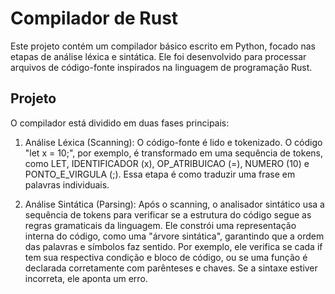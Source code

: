 # Compilador de Rust
Este projeto contém um compilador básico escrito em Python, focado nas etapas de análise léxica e sintática. Ele foi desenvolvido para processar arquivos de código-fonte inspirados na linguagem de programação Rust. 

## Projeto
O compilador está dividido em duas fases principais:

1. Análise Léxica (Scanning): O código-fonte é lido e tokenizado. O código "let x = 10;", por exemplo, é transformado em uma sequência de tokens, como LET, IDENTIFICADOR (x), OP_ATRIBUICAO (=), NUMERO (10) e PONTO_E_VIRGULA (;). Essa etapa é como traduzir uma frase em palavras individuais.

2. Análise Sintática (Parsing): Após o scanning, o analisador sintático usa a sequência de tokens para verificar se a estrutura do código segue as regras gramaticais da linguagem. Ele constrói uma representação interna do código, como uma "árvore sintática", garantindo que a ordem das palavras e símbolos faz sentido. Por exemplo, ele verifica se cada if tem sua respectiva condição e bloco de código, ou se uma função é declarada corretamente com parênteses e chaves. Se a sintaxe estiver incorreta, ele aponta um erro.
